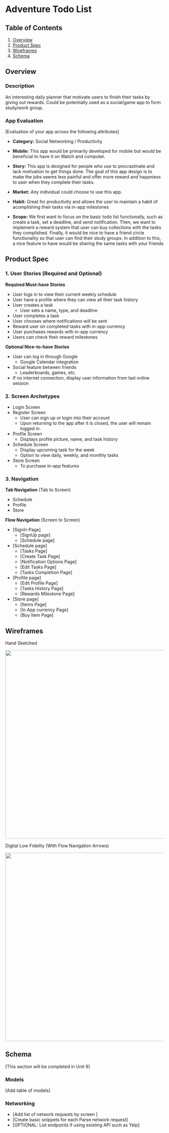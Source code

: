 # Adventure Todo List

## Table of Contents
1. [Overview](#Overview)
1. [Product Spec](#Product-Spec)
1. [Wireframes](#Wireframes)
2. [Schema](#Schema)

## Overview
### Description
An interesting daily planner that motivate users to finish their tasks by giving out rewards. Could be potentially used as a social/game app to form study/work group.

### App Evaluation
[Evaluation of your app across the following attributes]
- **Category:**
Social Networking / Productivity 
- **Mobile:**
This app would be primarily developed for mobile but would be beneficial to have it on Watch and computer.
- **Story:**
This app is designed for people who use to procrastinate and lack motivation to get things done. The goal of this app design is to make the jobs seems less painful and offer more reward and happniess to user when they complete their tasks.
- **Market:**
Any individual could choose to use this app. 

- **Habit:**
Great for productivity and allows the user to maintain a habit of acomplishing their tasks via in-app milestones

- **Scope:**
We first want to focus on the basic todo list functionally, such as create a task, set a deadline, and send notification. Then, we want to implement a reward system that user can buy collections with the tasks they complished. Finally, it would be nice to have a friend circle functionality so that user can find their study groups. In addition to this, a nice feature to have would be sharing the same tasks with your friends

## Product Spec

### 1. User Stories (Required and Optional)

**Required Must-have Stories**

* User logs in to view their current weekly schedule
* User have a profile where they can view all their task history
* User creates a task
  * User sets a name, type, and deadline
* User completes a task
* User chooses where notifications will be sent
* Reward user on completed tasks with in-app currency
* User purchases rewards with in-app currency
* Users can check their reward milestones

**Optional Nice-to-have Stories**

* User can log in through Google
  * Google Calendar integration
* Social feature between friends
  * Leaderboards, games, etc.
* If no internet connection, display user information from last online session

### 2. Screen Archetypes

* Login Screen
* Register Screen
   * User can sign up or login into their account
   * Upon returning to the app after it is closed, the user will remain logged in.
* Profile Screen
   * Displays profile picture, name, and task history
* Schedule Screen
  * Display upcoming task for the week
  * Option to view daily, weekly, and monthly tasks
* Store Screen
  * To purchase in-app features


### 3. Navigation

**Tab Navigation** (Tab to Screen)

* Schedule
* Profile
* Store

**Flow Navigation** (Screen to Screen)

* [SignIn Page]
   * [SignUp page]
   * [Schedule page]
* [Schedule page]
   * [Tasks Page]
   * [Create Task Page]
   * [Notification Options Page]
   * [Edit Tasks Page]
   * [Tasks Completion Page]
* [Profile page]
   * [Edit Profile Page]
   * [Tasks History Page]
   * [Rewards Milestone Page]
* [Store page]
   * [Items Page]
   * [In App currency Page]
   * [Buy Item Page]

## Wireframes
Hand Sketched

<img src="https://user-images.githubusercontent.com/64571228/108005972-05ab3b80-6faf-11eb-8376-15b09e72f24d.png" width=600>

Digital Low Fidelity (With Flow Navigation Arrows)

<img src="https://user-images.githubusercontent.com/64571228/108005724-53737400-6fae-11eb-89c1-31808895bce1.png" width=600>

## Schema 
[This section will be completed in Unit 9]
### Models
[Add table of models]
### Networking
- [Add list of network requests by screen ]
- [Create basic snippets for each Parse network request]
- [OPTIONAL: List endpoints if using existing API such as Yelp]
